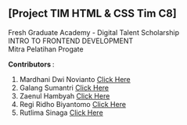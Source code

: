 ## [Project TIM HTML &amp; CSS Tim C8] <br>
Fresh Graduate Academy - Digital Talent Scholarship <br>
INTRO TO FRONTEND DEVELOPMENT <br>
Mitra Pelatihan Progate

<b> Contributors </b> : 
<ol>
  <li> Mardhani Dwi Novianto <a href="https://github.com/Mardhani2N"> Click Here </a></li>
  <li> Galang Sumantri <a href="https://github.com/galanksumantri"> Click Here </a></li>
  <li> Zaenul Hambyah <a href="https://github.com/zaenulhambyah"> Click Here </a></li>
  <li> Regi Ridho Biyantomo <a href="https://github.com/regibiy"> Click Here </a></li>
  <li> Rutlima Sinaga <a href="https://github.com/rutlima-sinaga"> Click Here </a></li>
</ol>
